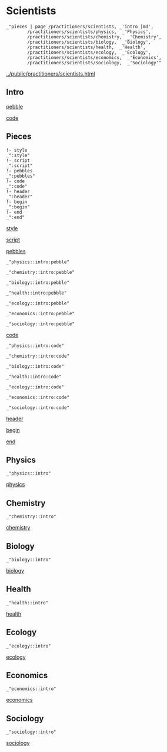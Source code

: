 # Scientists

    _"pieces | page /practitioners/scientists, _'intro |md',
            /practitioners/scientists/physics,  _'Physics',
            /practitioners/scientists/chemistry,  _'Chemistry',
            /practitioners/scientists/biology,  _'Biology',
            /practitioners/scientists/health,  _'Health',
            /practitioners/scientists/ecology,  _'Ecology',
            /practitioners/scientists/economics,  _'Economics',
            /practitioners/scientists/sociology,  _'Sociology'"

[../public/practitioners/scientists.html](# "save:")


## Intro

[pebble]()

[code]()

## Pieces

    !- style
    _":style"
    !- script
    _":script"
    !- pebbles
    _":pebbles"
    !- code
    _":code"
    !- header
    _":header"
    !- begin
    _":begin"
    !- end
    _":end"

[style]() 

[script]()

[pebbles]()

    _"physics::intro:pebble"

    _"chemistry::intro:pebble"

    _"biology::intro:pebble"

    _"health::intro:pebble"

    _"ecology::intro:pebble"

    _"economics::intro:pebble"

    _"sociology::intro:pebble"


[code]()

    _"physics::intro:code"

    _"chemistry::intro:code"

    _"biology::intro:code"

    _"health::intro:code"

    _"ecology::intro:code"

    _"economics::intro:code"

    _"sociology::intro:code"


[header]()

[begin]()

[end]()

## Physics

    _"physics::intro"


[physics](pages/practitioners_scientists_physics.md "load:")

## Chemistry

    _"chemistry::intro"


[chemistry](pages/practitioners_scientists_chemistry.md "load:")

## Biology

    _"biology::intro"


[biology](pages/practitioners_scientists_biology.md "load:")

## Health

    _"health::intro"


[health](pages/practitioners_scientists_health.md "load:")

## Ecology

    _"ecology::intro"


[ecology](pages/practitioners_scientists_ecology.md "load:")

## Economics

    _"economics::intro"


[economics](pages/practitioners_scientists_economics.md "load:")

## Sociology

    _"sociology::intro"


[sociology](pages/practitioners_scientists_sociology.md "load:")